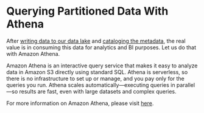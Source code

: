 # Querying Partitioned Data With Athena

After [writing data to our data lake](partitioning_data_on_s3.md) and [cataloging the metadata](crawling_partitioned_data_with_glue.md), the real value is in consuming this data for analytics and BI purposes. Let us do that with Amazon Athena.

Amazon Athena is an interactive query service that makes it easy to analyze data in Amazon S3 directly using standard SQL. Athena is serverless, so there is no infrastructure to set up or manage, and you pay only for the queries you run. Athena scales automatically—executing queries in parallel—so results are fast, even with large datasets and complex queries.

For more information on Amazon Athena, please visit [here](https://docs.aws.amazon.com/athena/latest/ug/what-is.html).
